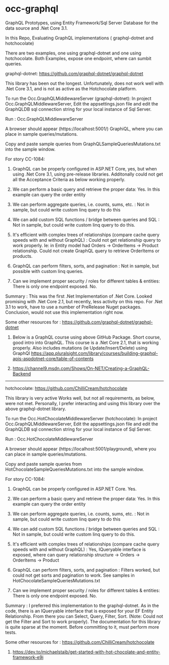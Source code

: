 # occ-graphql
GraphQL Prototypes, using Entity Framework/Sql Server Database for the data source and .Net Core 3.1. 

In this Repo, Evaluating GraphQL implementations ( graphql-dotnet and  hotchocolate)


There are two examples, one using graphql-dotnet and one using hotchocolate.
Both Examples, expose one endpoint, where can sumbit queries.

graphql-dotnet:
https://github.com/graphql-dotnet/graphql-dotnet

This library has been out the longest.
Unfortunately, does not work well with .Net Core 3.1, and is not as active as the Hotchocolate platform.

To run the Occ.GraphQLMiddlewareServer (graphql-dotnet):
In project Occ.GraphQLMiddlewareServer, Edit the appsettings.json file and edit the GraphQLDB sql connection string for your local instance of Sql Server.

Run : Occ.GraphQLMiddlewareServer 

A browser should appear (https://localhost:5001/) GraphiQL, where you can place in sample queries/mutations.

Copy and paste sample queries from GraphQLSampleQueriesMutations.txt into the sample window.

For story CC-1084:
1) GraphQL can be properly configured in ASP.NET Core, yes, but when using .Net Core 3.1, using pre-release libraries. Additonally could not get all the Acceptance Criteria as below working properly. 

2) We can perform a basic query and retrieve the proper data:
Yes. In this example can query the order entity

3) We can perform aggregate queries, i.e. counts, sums, etc. : Not in sample, but could write custom linq query to do this

4) We can add custom SQL functions / bridge between queries and SQL : Not in sample, but could write custom linq query to do this.

5) It's efficient with complex trees of relationships (compare cache query speeds with and without GraphQL) : Could not get relationship query to work properly. Ie: in Entity model had Orders -> OrderItems -> Product relationship. Could not create GraphQL query to retrieve OrderItems or products.

6) GraphQL can perform filters, sorts, and pagination : Not in sample, but possible with custom linq queries. 

7) Can we implement proper security / roles for different tables & entities: There is only one endpoint exposed. No.

Summary : This was the first .Net Implementation of .Net Core. Looked promising with .Net Core 2.1, but recently, less activity on this repo. For .Net 3.1 to work, have to use a number of PreRelease Nuget packages. Conclusion, would not use this implementation right now.

Some other resources for : https://github.com/graphql-dotnet/graphql-dotnet

1) Below is a GraphQL course using above GitHub Package. Short course, good intro into GraphQL. This course is a .Net Core 2.1, that is working properly. Also includes mutations (ie Update/Insert/Delete) using GraphQl 
https://app.pluralsight.com/library/courses/building-graphql-apis-aspdotnet-core/table-of-contents

2) https://channel9.msdn.com/Shows/On-NET/Creating-a-GraphQL-Backend


--------------------------------------------------------------------------

hotchocolate:
https://github.com/ChilliCream/hotchocolate

This library is very active
Works well, but not all requirements, as below, were not met.
Personally, I prefer interacting and using this library over the above graphql-dotnet library.

To run the Occ.HotChocolateMiddlewareServer (hotchocolate):
In project Occ.GraphQLMiddlewareServer, Edit the appsettings.json file and edit the GraphQLDB sql connection string for your local instance of Sql Server.

Run : Occ.HotChocolateMiddlewareServer

A browser should appear (https://localhost:5001/playground), where you can place in sample queries/mutations.

Copy and paste sample queries from HotChocolateSampleQueriesMutations.txt into the sample window.

For story CC-1084:
1) GraphQL can be properly configured in ASP.NET Core. 
Yes. 

2) We can perform a basic query and retrieve the proper data:
Yes. In this example can query the order entity

3) We can perform aggregate queries, i.e. counts, sums, etc. : Not in sample, but could write custom linq query to do this

4) We can add custom SQL functions / bridge between queries and SQL : Not in sample, but could write custom linq query to do this.

5) It's efficient with complex trees of relationships (compare cache query speeds with and without GraphQL) : Yes, IQueryable interface is exposed, where can query relationship structure -> Orders -> OrderItems -> Product

6) GraphQL can perform filters, sorts, and pagination : Filters worked, but could not get sorts and pagination to work. See samples in HotChocolateSampleQueriesMutations.txt  

7) Can we implement proper security / roles for different tables & entities: There is only one endpoint exposed. No.

Summary : I preferred this implementation to the graphql-dotnet.
As in the code, there is an IQueryable interface that is exposed for your EF Entity Relationship. From there you can Select, Query, Filter, Sort. (Note: Could not get the Filter and Sort to work properly). The documentation for this library is quite sparse at the moment. Before committing to it, must perform more tests.

Some other resources for : https://github.com/ChilliCream/hotchocolate

1) https://dev.to/michaelstaib/get-started-with-hot-chocolate-and-entity-framework-e9i






